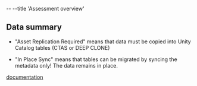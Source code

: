 -- --title 'Assessment overview'

## Data summary

- "Asset Replication Required" means that data must be copied into Unity Catalog tables (CTAS or DEEP CLONE)

- "In Place Sync" means that tables can be migrated by syncing the metadata only! The data remains in place.

[documentation](https://github.com/databrickslabs/ucx/blob/main/docs/assessment.md)
